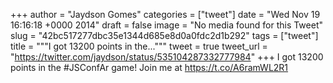 
+++
author = "Jaydson Gomes"
categories = ["tweet"]
date = "Wed Nov 19 16:16:18 +0000 2014"
draft = false
image = "No media found for this Tweet"
slug = "42bc517277dbc35e1344d685e8d0a0fdc2d1b292"
tags = ["tweet"]
title = """I got 13200 points in the..."""
tweet = true
tweet_url = "https://twitter.com/jaydson/status/535104287332777984"
+++
I got 13200 points in the #JSConfAr game! Join me at https://t.co/A6ramWL2R1
